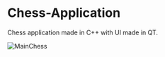 # Chess-Application

Chess application made in C++ with UI made in QT.

![MainChess](https://github.com/user-attachments/assets/c0ef1026-a43c-45e5-8eb3-7ebd961e7094)

